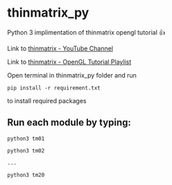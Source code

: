 # thinmatrix_py
Python 3 implimentation of thinmatrix opengl tutorial 👍

Link to <a href="https://www.youtube.com/c/ThinMatrix">thinmatrix - YouTube Channel </a>

Link to <a href="https://www.youtube.com/playlist?list=PLRIWtICgwaX0u7Rf9zkZhLoLuZVfUksDP">thinmatrix - OpenGL Tutorial Playlist </a>


Open terminal in thinmatrix_py folder and run 

    pip install -r requirement.txt

to install required packages

## Run each module by typing:

  
    python3 tm01
   
    python3 tm02

    ...
    
    python3 tm20
    

